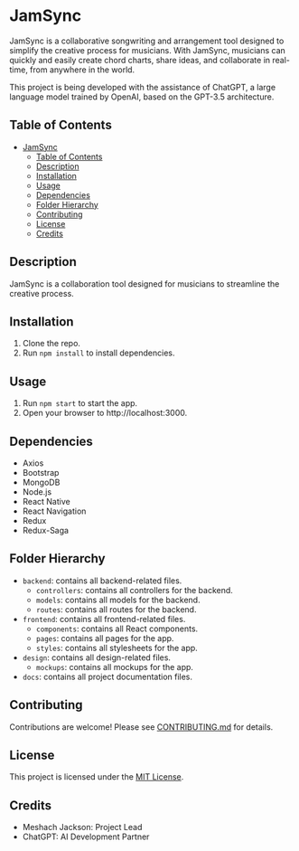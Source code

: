 # JamSync

JamSync is a collaborative songwriting and arrangement tool designed to simplify the creative process for musicians. With JamSync, musicians can quickly and easily create chord charts, share ideas, and collaborate in real-time, from anywhere in the world.

This project is being developed with the assistance of ChatGPT, a large language model trained by OpenAI, based on the GPT-3.5 architecture.

## Table of Contents

- [JamSync](#jamsync)
  - [Table of Contents](#table-of-contents)
  - [Description](#description)
  - [Installation](#installation)
  - [Usage](#usage)
  - [Dependencies](#dependencies)
  - [Folder Hierarchy](#folder-hierarchy)
  - [Contributing](#contributing)
  - [License](#license)
  - [Credits](#credits)

## Description

JamSync is a collaboration tool designed for musicians to streamline the creative process.

## Installation

1. Clone the repo.
2. Run `npm install` to install dependencies.

## Usage

1. Run `npm start` to start the app.
2. Open your browser to http://localhost:3000.

## Dependencies

- Axios
- Bootstrap
- MongoDB
- Node.js
- React Native
- React Navigation
- Redux
- Redux-Saga

## Folder Hierarchy

- `backend`: contains all backend-related files.
  - `controllers`: contains all controllers for the backend.
  - `models`: contains all models for the backend.
  - `routes`: contains all routes for the backend.
- `frontend`: contains all frontend-related files.
  - `components`: contains all React components.
  - `pages`: contains all pages for the app.
  - `styles`: contains all stylesheets for the app.
- `design`: contains all design-related files.
  - `mockups`: contains all mockups for the app.
- `docs`: contains all project documentation files.

## Contributing

Contributions are welcome! Please see [CONTRIBUTING.md](CONTRIBUTING.md) for details.

## License

This project is licensed under the [MIT License](LICENSE).

## Credits

- Meshach Jackson: Project Lead
- ChatGPT: AI Development Partner

